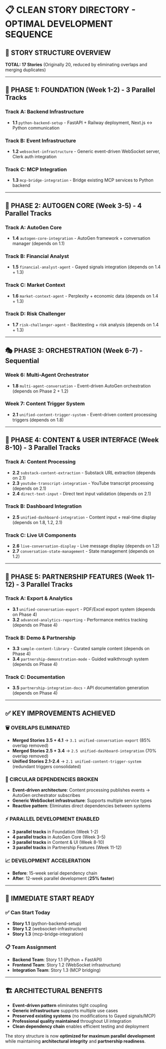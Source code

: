 # 📋 CLEAN STORY DIRECTORY - OPTIMAL DEVELOPMENT SEQUENCE

## 🎯 **STORY STRUCTURE OVERVIEW**

**TOTAL: 17 Stories** (Originally 20, reduced by eliminating overlaps and merging duplicates)

---

## 🚀 **PHASE 1: FOUNDATION (Week 1-2) - 3 Parallel Tracks**

### **Track A: Backend Infrastructure**
- **1.1** `python-backend-setup` - FastAPI + Railway deployment, Next.js ↔ Python communication

### **Track B: Event Infrastructure**
- **1.2** `websocket-infrastructure` - Generic event-driven WebSocket server, Clerk auth integration

### **Track C: MCP Integration**
- **1.3** `mcp-bridge-integration` - Bridge existing MCP services to Python backend

---

## 🔧 **PHASE 2: AUTOGEN CORE (Week 3-5) - 4 Parallel Tracks**

### **Track A: AutoGen Core**
- **1.4** `autogen-core-integration` - AutoGen framework + conversation manager (depends on 1.1)

### **Track B: Financial Analyst**
- **1.5** `financial-analyst-agent` - Gayed signals integration (depends on 1.4 + 1.3)

### **Track C: Market Context**
- **1.6** `market-context-agent` - Perplexity + economic data (depends on 1.4 + 1.3)

### **Track D: Risk Challenger**
- **1.7** `risk-challenger-agent` - Backtesting + risk analysis (depends on 1.4 + 1.3)

---

## 🎭 **PHASE 3: ORCHESTRATION (Week 6-7) - Sequential**

### **Week 6: Multi-Agent Orchestrator**
- **1.8** `multi-agent-conversation` - Event-driven AutoGen orchestration (depends on Phase 2 + 1.2)

### **Week 7: Content Trigger System**
- **2.1** `unified-content-trigger-system` - Event-driven content processing triggers (depends on 1.8)

---

## 🎨 **PHASE 4: CONTENT & USER INTERFACE (Week 8-10) - 3 Parallel Tracks**

### **Track A: Content Processing**
- **2.2** `substack-content-extraction` - Substack URL extraction (depends on 2.1)
- **2.3** `youtube-transcript-integration` - YouTube transcript processing (depends on 2.1)
- **2.4** `direct-text-input` - Direct text input validation (depends on 2.1)

### **Track B: Dashboard Integration**
- **2.5** `unified-dashboard-integration` - Content input + real-time display (depends on 1.8, 1.2, 2.1)

### **Track C: Live UI Components**
- **2.6** `live-conversation-display` - Live message display (depends on 1.2)
- **2.7** `conversation-state-management` - State management (depends on 1.2)

---

## 🤝 **PHASE 5: PARTNERSHIP FEATURES (Week 11-12) - 3 Parallel Tracks**

### **Track A: Export & Analytics**
- **3.1** `unified-conversation-export` - PDF/Excel export system (depends on Phase 4)
- **3.2** `advanced-analytics-reporting` - Performance metrics tracking (depends on Phase 4)

### **Track B: Demo & Partnership**
- **3.3** `sample-content-library` - Curated sample content (depends on Phase 4)
- **3.4** `partnership-demonstration-mode` - Guided walkthrough system (depends on Phase 4)

### **Track C: Documentation**
- **3.5** `partnership-integration-docs` - API documentation generation (depends on Phase 4)

---

## ✅ **KEY IMPROVEMENTS ACHIEVED**

### **🗑️ OVERLAPS ELIMINATED**
- **Merged Stories 3.5 + 4.1** → `3.1 unified-conversation-export` (85% overlap removed)
- **Merged Stories 2.5 + 3.4** → `2.5 unified-dashboard-integration` (70% overlap removed)
- **Unified Stories 2.1-2.4** → `2.1 unified-content-trigger-system` (redundant triggers consolidated)

### **🔄 CIRCULAR DEPENDENCIES BROKEN**
- **Event-driven architecture**: Content processing publishes events → AutoGen orchestrator subscribes
- **Generic WebSocket infrastructure**: Supports multiple service types
- **Reactive pattern**: Eliminates direct dependencies between systems

### **⚡ PARALLEL DEVELOPMENT ENABLED**
- **3 parallel tracks** in Foundation (Week 1-2)
- **4 parallel tracks** in AutoGen Core (Week 3-5)
- **3 parallel tracks** in Content & UI (Week 8-10)
- **3 parallel tracks** in Partnership Features (Week 11-12)

### **📈 DEVELOPMENT ACCELERATION**
- **Before**: 15-week serial dependency chain
- **After**: 12-week parallel development (**25% faster**)

---

## 🎯 **IMMEDIATE START READY**

### **✅ Can Start Today**
- **Story 1.1** (python-backend-setup)
- **Story 1.2** (websocket-infrastructure)
- **Story 1.3** (mcp-bridge-integration)

### **📋 Team Assignment**
- **Backend Team**: Story 1.1 (Python + FastAPI)
- **Frontend Team**: Story 1.2 (WebSocket infrastructure)
- **Integration Team**: Story 1.3 (MCP bridging)

---

## 🏗️ **ARCHITECTURAL BENEFITS**

- **Event-driven pattern** eliminates tight coupling
- **Generic infrastructure** supports multiple use cases
- **Preserved existing systems** (no modifications to Gayed signals/MCP)
- **Professional quality maintained** throughout UI integration
- **Clean dependency chain** enables efficient testing and deployment

The story structure is now **optimized for maximum parallel development** while maintaining **architectural integrity** and **partnership readiness**.